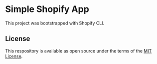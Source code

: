 # Simple Shopify App

This project was bootstrapped with Shopify CLI.

## License

This respository is available as open source under the terms of the [MIT License](https://opensource.org/licenses/MIT).
